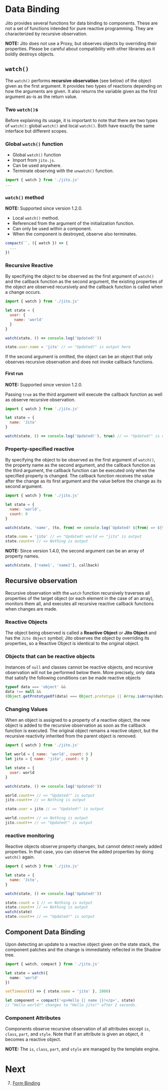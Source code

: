 # Data Binding

Jito provides several functions for data binding to components. These are not a set of functions intended for pure reactive programming. They are characterized by recursive observation.

**NOTE:** Jito does not use a Proxy, but observes objects by overriding their properties. Please be careful about compatibility with other libraries as it boldly destroys objects.

## `watch()`

The `watch()` performs **recursive observation** (see below) of the object given as the first argument. It provides two types of reactions depending on how the arguments are given.
It also returns the variable given as the first argument as-is as the return value.

### Two `watch()`s

Before explaining its usage, it is important to note that there are two types of `watch()`: global `watch()` and local `watch()`. Both have exactly the same interface but different scopes.

### Global `watch()` function

- Global `watch()` function
- Import from `jito.js`.
- Can be used anywhere.
- Terminate observing with the `unwatch()` function.

```js
import { watch } from './jito.js'
...
```

### `watch()` method

**NOTE:** Supported since version 1.2.0.

- Local `watch()` method.
- Referenced from the argument of the initialization function.
- Can only be used within a component.
- When the component is destroyed, observe also terminates.

```js
compact(``, ({ watch }) => {
  ...
})
```

### Recursive Reactive

By specifying the object to be observed as the first argument of `watch()` and the callback function as the second argument, the existing properties of the object are observed recursively and the callback function is called when a change occurs.

```js
import { watch } from './jito.js'

let state = {
  user: {
    name: 'world'
  }
}

watch(state, () => console.log('Updated!'))

state.user.name = 'jito' // => "Updated!" is output here
```

If the second argument is omitted, the object can be an object that only observes recursive observation and does not invoke callback functions.

#### First run

**NOTE:** Supported since version 1.2.0.

Passing `true` as the third argument will execute the callback function as well as observe recursive observation.

```js
import { watch } from './jito.js'

let state = {
  name: 'Jito'
}

watch(state, () => console.log('Updated!'), true) // => "Updated!" is output here
```

### Property-specified reactive

By specifying the object to be observed as the first argument of `watch()`, the property name as the second argument, and the callback function as the third argument, the callback function can be executed only when the specified property is changed.
The callback function receives the value after the change as its first argument and the value before the change as its second argument.

```js
import { watch } from './jito.js'

let state = {
  name: 'world',
  count: 0
}

watch(state, 'name', (to, from) => console.log(`Updated! ${from} => ${to}`))

state.name = 'jito' // => "Updated! world => "jito" is output
state.count++ // => Nothing is output
```

**NOTE:** Since version 1.4.0, the second argument can be an array of property names.

```js
watch(state, ['name1', 'name2'], callback)
```

## Recursive observation

Recursive observation with the `watch` function recursively traverses all properties of the target object (or each element in the case of an array), monitors them all, and executes all recursive reactive callback functions when changes are made.

### Reactive Objects

The object being observed is called a **Reactive Object** or **Jito Object** and has the `Jito Object` symbol; Jito observes the object by overriding its properties, so a Reactive Object is identical to the original object.

### Objects that can be reactive objects

Instances of `null` and classes cannot be reactive objects, and recursive observation will not be performed below them. More precisely, only data that satisfy the following conditions can be made reactive objects

```js
typeof data === 'object' &&
data !== null &&
(Object.getPrototypeOf(data) === Object.prototype || Array.isArray(data))
```

### Changing Values

When an object is assigned to a property of a reactive object, the new object is added to the recursive observation as soon as the callback function is executed. The original object remains a reactive object, but the recursive reactivity inherited from the parent object is removed.

```js
import { watch } from './jito.js'

let world = { name: 'world', count: 0 }
let jito = { name: 'jito', count: 0 }

let state = {
  user: world
}

watch(state, () => console.log('Updated!'))

world.count++ // => "Updated!" is output
jito.count++ // => Nothing is output

state.user = jito // => "Updated!" is output

world.count++ // => Nothing is output
jito.count++ // => "Updated!" is output
```

### reactive monitoring

Reactive objects observe property changes, but cannot detect newly added properties. In that case, you can observe the added properties by doing `watch()` again.

```js
import { watch } from './jito.js'

let state = {
  name: 'Jito',
}

watch(state, () => console.log('Updated!'))

state.count = 1 // => Nothing is output
state.count++ // => Nothing is output
watch(state)
state.count++ // => "Updated!" is output
```

## Component Data Binding

Upon detecting an update to a reactive object given on the state stack, the component patches and the change is immediately reflected in the Shadow tree.

```ts
import { watch, compact } from './jito.js'

let state = watch({
  name: 'world'
})

setTimeout(() => { state.name = 'jito' }, 2000)

let component = compact('<p>Hello {| name |}!</p>', state)
// "Hello world!" changes to "Hello jito!" after 2 seconds.
```
### Component Attributes

Components observe recursive observation of all attributes except `is`, `class`, `part`, and `style`. Note that if an attribute is given an object, it becomes a reactive object.

**NOTE:** The `is`, `class`, `part`, and `style` are managed by the template engine.

# Next

7. [Form Binding](./Form_binding.md)